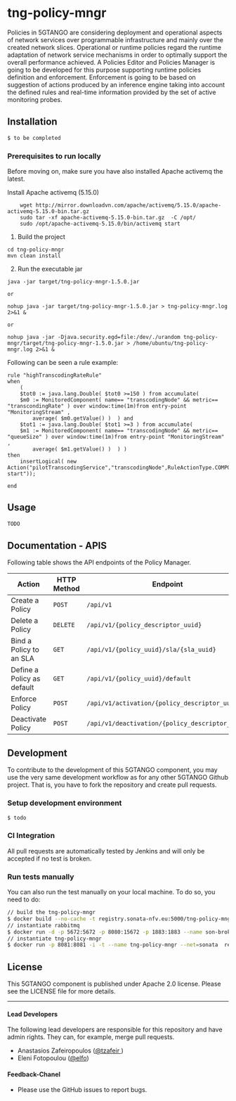 # tng-policy-mngr

Policies in 5GTANGO are considering deployment and operational aspects of network services over programmable infrastructure and mainly over the created network slices. Operational or runtime policies regard the runtime adaptation of network service mechanisms in order to optimally support the overall performance achieved. A Policies Editor and Policies Manager is going to be developed for this purpose supporting runtime policies definition and enforcement. Enforcement is going to be based on suggestion of actions produced by an inference engine taking into account the defined rules and real-time information provided by the set of active monitoring probes.


## Installation

```bash
$ to be completed
```

### Prerequisites to run locally

Before moving on, make sure you have also installed Apache activemq the latest.

Install Apache activemq (5.15.0)
```shell
    wget http://mirror.downloadvn.com/apache/activemq/5.15.0/apache-activemq-5.15.0-bin.tar.gz
    sudo tar -xf apache-activemq-5.15.0-bin.tar.gz  -C /opt/
    sudo /opt/apache-activemq-5.15.0/bin/activemq start
```

1. Build the project
```shell
cd tng-policy-mngr
mvn clean install
```

2. Run the executable jar
```shell
java -jar target/tng-policy-mngr-1.5.0.jar

or

nohup java -jar target/tng-policy-mngr-1.5.0.jar > tng-policy-mngr.log 2>&1 &

or

nohup java -jar -Djava.security.egd=file:/dev/./urandom tng-policy-mngr/target/tng-policy-mngr-1.5.0.jar > /home/ubuntu/tng-policy-mngr.log 2>&1 &
```

Following can be seen a rule example:
```
rule "highTranscodingRateRule"
when
    (
    $tot0 := java.lang.Double( $tot0 >=150 ) from accumulate(     
    $m0 := MonitoredComponent( name== "transcodingNode" && metric== "transcondingRate" ) over window:time(1m)from entry-point "MonitoringStream" ,
        average( $m0.getValue() )  ) and
    $tot1 := java.lang.Double( $tot1 >=3 ) from accumulate(     
    $m1 := MonitoredComponent( name== "transcodingNode" && metric== "queueSize" ) over window:time(1m)from entry-point "MonitoringStream" ,
        average( $m1.getValue() )  ) ) 
then
    insertLogical( new Action("pilotTranscodingService","transcodingNode",RuleActionType.COMPONENT_LIFECYCLE_MANAGEMENT,"2","infrastracture-start")); 

end
```



## Usage

```bash
TODO
```

## Documentation - APIS


Following table shows the API endpoints of the Policy Manager.

| Action | HTTP Method | Endpoint |
| --------------- | ------- | -------------------------------------------- |
| Create a Policy | `POST` |`/api/v1`|
| Delete a Policy | `DELETE` |`/api/v1/{policy_descriptor_uuid}`|
| Bind a Policy to an SLA | `GET` |`/api/v1/{policy_uuid}/sla/{sla_uuid}`|
| Define a Policy as default | `GET` |`/api/v1/{policy_uuid}/default`|
| Enforce Policy | `POST` |`/api/v1/activation/{policy_descriptor_uuid}/` |
| Deactivate Policy | `POST` |`/api/v1/deactivation/{policy_descriptor_uuid}` |

## Development

To contribute to the development of this 5GTANGO component, you may use the very same development workflow as for any other 5GTANGO Github project. That is, you have to fork the repository and create pull requests.

### Setup development environment

```bash
$ todo
```

### CI Integration

All pull requests are automatically tested by Jenkins and will only be accepted if no test is broken.

### Run tests manually

You can also run the test manually on your local machine. To do so, you need to do:

```bash
// build the tng-policy-mngr
$ docker build --no-cache -t registry.sonata-nfv.eu:5000/tng-policy-mngr .
// instantiate rabbitmq
$ docker run -d -p 5672:5672 -p 8080:15672 -p 1883:1883 --name son-broker --net=sonata --network-alias=son-broker  -e RABBITMQ_CONSOLE_LOG=new  rabbitmq:3-management
// instantiate tng-policy-mngr
$ docker run -p 8081:8081 -i -t --name tng-policy-mngr --net=sonata  registry.sonata-nfv.eu:5000/tng-policy-mngr
```

## License

This 5GTANGO component is published under Apache 2.0 license. Please see the LICENSE file for more details.

---
#### Lead Developers

The following lead developers are responsible for this repository and have admin rights. They can, for example, merge pull requests.

- Anastasios Zafeiropoulos ([@tzafeir ](https://github.com/azafeiropoulos))
- Eleni Fotopoulou ([@elfo](https://github.com/efotopoulou))

#### Feedback-Chanel

* Please use the GitHub issues to report bugs.

